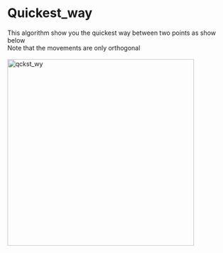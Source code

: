 # Quickest_way
This algorithm show you the quickest way between two points as show below </br>
Note that the movements are only orthogonal<br/><br/>
<img width="420" alt="qckst_wy" src="https://user-images.githubusercontent.com/121849234/230313726-1b0f05e1-73c4-4a2a-b7e0-07734b452993.PNG">



